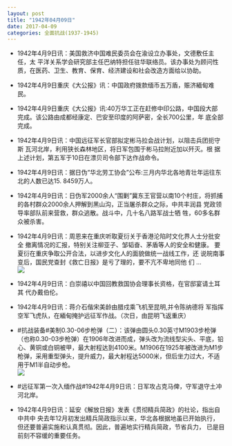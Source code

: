 ```yaml
---
layout: post
title: "1942年04月09日"
date: 2017-04-09
categories: 全面抗战(1937-1945)
---
```


<meta name="referrer" content="no-referrer" />

- 1942年4月9日讯：美国救济中国难民委员会在渝设立办事处，文德敷任主任，太 平洋关系学会研究部主任巴纳特担任驻华联络员。该办事处为顾问性 质，在医药、卫生、教育、保育、经济建设和社会改造方面给以协助。 

- 1942年4月9日重庆《大公报》讯：中国政府拨款缅币五万盾，赈济緬甸难民。 

- 1942年4月9日重庆《大公报》讯:40万华工正在赶修中印公路，中国段大部 完成。该公路由成都经康定、巴安至印度的阿萨密，全长700公里，年 底全部完成。 

- 1942年4月9日讯：中国远征军长官部拟定彬马拉会战计划，以阻击兵团扼守斯 瓦河北岸，利用狭长森林地区，将日军包围于彬马拉附近加以歼灭。根 据上述计划，第五军于10日在漂贝司令部下达作战命令。 

- 1942年4月9日讯：据日伪“华北劳工协会”公布:三月内华北各地青壮年运往东 北的人数已达15. 8459万人。 

- 1942年4月9日讯：日伪军2000余人“围剿”冀东王官营以南10个村庄，将抓捕 的各村群众2000余人押解到黑山沟，正当屠杀群众之际，中共丰润县 党政领导率部队前来营救，群众逃散。战斗中，几十名八路军战士牺 牲，60多名群众被杀害。 

- 1942年4月9日讯：周恩来在重庆听取夏衍关于香港沦陷时文化界人士分批安全 撤离情况的汇报，特别关注柳亚子、邹韬奋、茅盾等人的安全和健康。 要夏衍在重庆争取公开合法，以进步文化人的面貌做统一战线工作，还 说皖南事变后，国民党查封《救亡日报》是亏了理的，要不亢不卑地同他 们 ... <br/><img src="https://wx3.sinaimg.cn/large/aca367d8ly1fegcb7uef3j20c80bxwem.jpg" />

- 1942年4月9日讯：白崇禧以中国回教救国协会理事长资格，在官邸宴请土耳其 代办戴伯伦。 

- 1942年4月9日讯：蒋介石偕宋美龄由腊戍乘飞机至昆明,并令陈纳德将 军指挥空军飞虎队，在緬甸掩护远征军作战。（次日，由昆明飞返重庆） 

- #抗战装备#美制0.30-06步枪弹（二）：该弹由圆头0.30英寸M1903步枪弹（也称0.30-03步枪弹）在1906年改进而成，弹头改为流线型尖头、平底，铅心、黄铜或白铜被甲，最大射程达到4100米。M1906在1925年被改进为M1步枪弹，采用重型弹头，提升威力，最大射程达5000米，但后坐力过大，不适用于M1半自动步枪。 <br/><img src="https://wx2.sinaimg.cn/large/aca367d8ly1feg744k9hwj20fv0xzdml.jpg" />

- #远征军第一次入缅作战#1942年4月9日讯：日军攻占克马俾，守军退守土冲河北岸。 

- 1942年4月9日讯：延安《解放日报》发表《贯彻精兵简政》的社论，指出自中共中 央去年12月初发出精兵简政指示以来，华北各根据地虽已开始执行， 但还要普遍实施和认真贯彻。因此，普遍地实行精兵简政，节省兵力， 已是目前刻不容缓的重要任务。 

